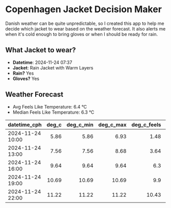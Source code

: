 
# Copenhagen Jacket Decision Maker

Danish weather can be quite unpredictable, so I created this app to help me decide which jacket to wear based on the weather forecast. 
It also alerts me when it's cold enough to bring gloves or when I should be ready for rain.

## What Jacket to wear?

- **Datetime**: 2024-11-24 07:37
- **Jacket**: Rain Jacket with Warm Layers
- **Rain?** Yes
- **Gloves?** Yes

## Weather Forecast
- Avg Feels Like Temperature: 6.4 °C
- Median Feels Like Temperature: 6.3 °C

| datetime_cph     |   deg_c |   deg_c_min |   deg_c_max |   deg_c_feels | weather   | wind   | rain   |
|:-----------------|--------:|------------:|------------:|--------------:|:----------|:-------|:-------|
| 2024-11-24 10:00 |    5.86 |        5.86 |        6.93 |          1.48 | Rain      | High   | Medium |
| 2024-11-24 13:00 |    7.56 |        7.56 |        8.68 |          3.64 | Rain      | High   | Medium |
| 2024-11-24 16:00 |    9.64 |        9.64 |        9.64 |          6.3  | Clouds    | High   | None   |
| 2024-11-24 19:00 |   10.69 |       10.69 |       10.69 |          9.9  | Clouds    | High   | None   |
| 2024-11-24 22:00 |   11.22 |       11.22 |       11.22 |         10.43 | Clouds    | High   | None   |
        